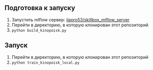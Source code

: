 
## Подготовка к запуску

1. Запустить mlflow сервер: [ilapro53/skillbox_mlflow_server](https://github.com/ilapro53/skillbox_mlflow_server)
2. Перейти в директорию, в которую клонирован этот репозиторий
3. `python build_kinopoisk.py`

## Запуск 

1. Перейти в директорию, в которую клонирован этот репозиторий
2. `python train_kinopoisk_local.py`